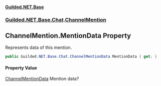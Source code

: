 
#### [Guilded.NET.Base](index 'index')
### [Guilded.NET.Base.Chat](index#Guilded_NET_Base_Chat 'Guilded.NET.Base.Chat').[ChannelMention](ChannelMention 'Guilded.NET.Base.Chat.ChannelMention')
## ChannelMention.MentionData Property
Represents data of this mention.  
```csharp
public Guilded.NET.Base.Chat.ChannelMentionData MentionData { get; }
```

#### Property Value
[ChannelMentionData](ChannelMentionData 'Guilded.NET.Base.Chat.ChannelMentionData')
Mention data?
